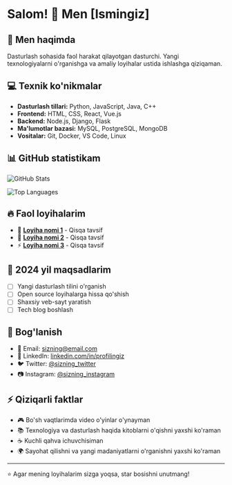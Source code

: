 # Salom! 👋 Men [Ismingiz]

## 🚀 Men haqimda
Dasturlash sohasida faol harakat qilayotgan dasturchi. Yangi texnologiyalarni o'rganishga va amaliy loyihalar ustida ishlashga qiziqaman.

## 💻 Texnik ko'nikmalar
- **Dasturlash tillari:** Python, JavaScript, Java, C++
- **Frontend:** HTML, CSS, React, Vue.js
- **Backend:** Node.js, Django, Flask
- **Ma'lumotlar bazasi:** MySQL, PostgreSQL, MongoDB
- **Vositalar:** Git, Docker, VS Code, Linux

## 📊 GitHub statistikam
![GitHub Stats](https://github-readme-stats.vercel.app/api?username=YOUR_USERNAME&show_icons=true&theme=radical)

![Top Languages](https://github-readme-stats.vercel.app/api/top-langs/?username=YOUR_USERNAME&layout=compact&theme=radical)

## 🔥 Faol loyihalarim
- 🌟 **[Loyiha nomi 1](link)** - Qisqa tavsif
- 🎯 **[Loyiha nomi 2](link)** - Qisqa tavsif
- ⚡ **[Loyiha nomi 3](link)** - Qisqa tavsif

## 🎯 2024 yil maqsadlarim
- [ ] Yangi dasturlash tilini o'rganish
- [ ] Open source loyihalarga hissa qo'shish
- [ ] Shaxsiy veb-sayt yaratish
- [ ] Tech blog boshlash

## 🤝 Bog'lanish
- 📧 Email: sizning@email.com
- 💼 LinkedIn: [linkedin.com/in/profilingiz](https://linkedin.com/in/profilingiz)
- 🐦 Twitter: [@sizning_twitter](https://twitter.com/sizning_twitter)
- 📷 Instagram: [@sizning_instagram](https://instagram.com/sizning_instagram)

## ⚡ Qiziqarli faktlar
- 🎮 Bo'sh vaqtlarimda video o'yinlar o'ynayman
- 📚 Texnologiya va dasturlash haqida kitoblarni o'qishni yaxshi ko'raman
- ☕ Kuchli qahva ichuvchisiman
- 🌍 Sayohat qilishni va yangi madaniyatlarni o'rganishni yaxshi ko'raman

---
⭐️ Agar mening loyihalarim sizga yoqsa, star bosishni unutmang!
